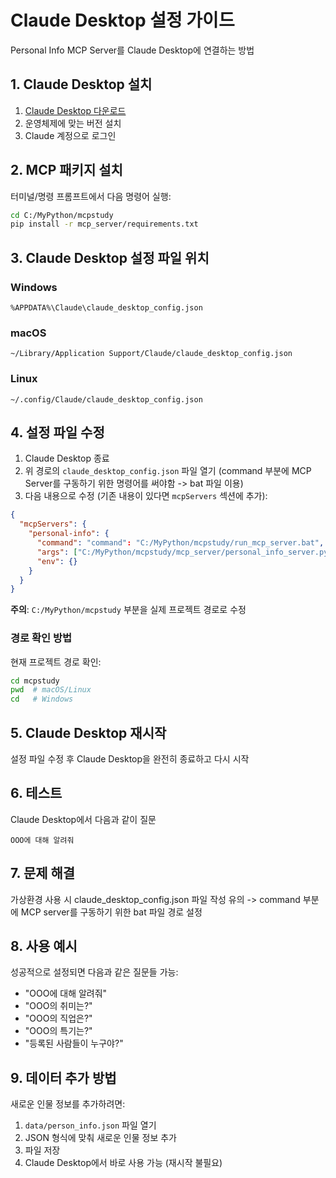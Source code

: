 # Claude Desktop 설정 가이드

Personal Info MCP Server를 Claude Desktop에 연결하는 방법

## 1. Claude Desktop 설치

1. [Claude Desktop 다운로드](https://claude.ai/download)
2. 운영체제에 맞는 버전 설치
3. Claude 계정으로 로그인

## 2. MCP 패키지 설치

터미널/명령 프롬프트에서 다음 명령어 실행:

```bash
cd C:/MyPython/mcpstudy
pip install -r mcp_server/requirements.txt
```

## 3. Claude Desktop 설정 파일 위치

### Windows
```
%APPDATA%\Claude\claude_desktop_config.json
```

### macOS
```
~/Library/Application Support/Claude/claude_desktop_config.json
```

### Linux
```
~/.config/Claude/claude_desktop_config.json
```

## 4. 설정 파일 수정

1. Claude Desktop 종료
2. 위 경로의 `claude_desktop_config.json` 파일 열기 (command 부분에 MCP Server를 구동하기 위한 명령어를 써야함 -> bat 파일 이용)
3. 다음 내용으로 수정 (기존 내용이 있다면 `mcpServers` 섹션에 추가):

```json
{
  "mcpServers": {
    "personal-info": {
      "command": "command": "C:/MyPython/mcpstudy/run_mcp_server.bat",
      "args": ["C:/MyPython/mcpstudy/mcp_server/personal_info_server.py"],
      "env": {}
    }
  }
}
```

**주의**: `C:/MyPython/mcpstudy` 부분을 실제 프로젝트 경로로 수정

### 경로 확인 방법

현재 프로젝트 경로 확인:
```bash
cd mcpstudy
pwd  # macOS/Linux
cd   # Windows
```

## 5. Claude Desktop 재시작

설정 파일 수정 후 Claude Desktop을 완전히 종료하고 다시 시작

## 6. 테스트

Claude Desktop에서 다음과 같이 질문

```
OOO에 대해 알려줘
```

## 7. 문제 해결

가상환경 사용 시 claude_desktop_config.json 파일 작성 유의 -> command 부분에 MCP server를 구동하기 위한 bat 파일 경로 설정

## 8. 사용 예시

성공적으로 설정되면 다음과 같은 질문들 가능:

- "OOO에 대해 알려줘"
- "OOO의 취미는?"
- "OOO의 직업은?"
- "OOO의 특기는?"
- "등록된 사람들이 누구야?"

## 9. 데이터 추가 방법

새로운 인물 정보를 추가하려면:

1. `data/person_info.json` 파일 열기
2. JSON 형식에 맞춰 새로운 인물 정보 추가
3. 파일 저장
4. Claude Desktop에서 바로 사용 가능 (재시작 불필요) 